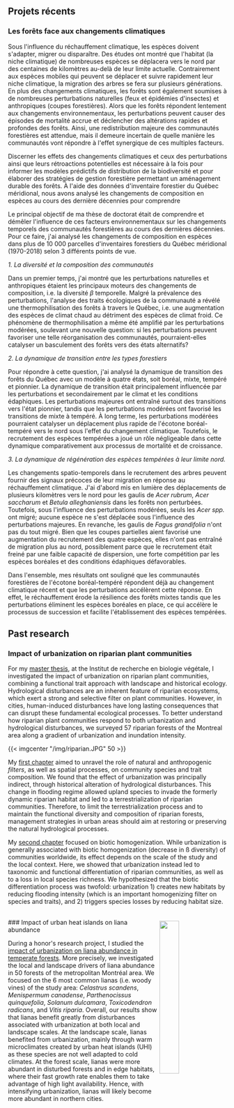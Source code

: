 


## Projets récents


### Les forêts face aux changements climatiques

Sous l'influence du réchauffement climatique, les espèces doivent s'adapter,
migrer ou disparaître. Des études ont montré que l'habitat (la niche climatique)
de nombreuses espèces se déplacera vers le nord par des centaines de kilomètres
au-delà de leur limite actuelle. Contrairement aux espèces mobiles qui peuvent
se déplacer et suivre rapidement leur niche climatique, la migration des arbres
se fera sur plusieurs générations. En plus des changements climatiques, les
forêts sont également soumises à de nombreuses perturbations naturelles (feux et
épidémies d'insectes) et anthropiques (coupes forestières). Alors que les
forêts répondent lentement aux changements environnementaux, les perturbations
peuvent causer des épisodes de mortalité accrue et déclencher des altérations
rapides et profondes des forêts.
Ainsi, une redistribution majeure des communautés forestières est attendue, mais il demeure incertain de quelle manière les communautés vont répondre à l'effet synergique de ces multiples facteurs.


Discerner les effets des changements climatiques et ceux des
perturbations ainsi que leurs rétroactions potentielles est nécessaire à la
fois pour informer les modèles prédictifs de distribution de la biodiversité et pour élaborer des stratégies de gestion forestière permettant un aménagement
durable des forêts. À l'aide des données d'inventaire forestier du Québec méridional, nous avons analysé les changements de composition en espèces au cours des dernière décennies pour comprendre


<!--
Au cours du siècle dernier, les températures ont augmenté d'environ 1°C et, selon les projections, le 21e siècle assistera à des bouleversements climatiques sans précédent. Pour suivre leur niche climatique, il est prévu que de nombreuses espèces devront se déplacer vers le nord parfois sur des centaines de kilomètres. Toutefois, la vitesse de migration des arbres risque d'être insuffisante en raison de leur grande longévité et de leur capacité de dispersion limitée. De plus, d'autres facteurs, comme les propriétés du sol et la compétition par les espèces résidentes, peuvent freiner leur migration. Tandis que les forêts répondent lentement aux changements environnementaux, les perturbations naturelles ou anthropiques affectent directement la survie des arbres et peuvent déclencher des altérations rapides et profondes de la composition. Ainsi

Avec le réchauffement climatique, les niches climatiques optimales de nombreuses espèces devraient se déplacer vers le nord par des centaines de kilomètres au-delà de leur limite actuelle. Toutefois, la vitesse de migration des arbres risque de ne pas être suffisante principalement en raison de leur grande longévité et de leur capacité de dispersion limitée. De plus, alors que la compétition avec les espèces déjà en place et les propriétés du sol peuvent freiner l'établissement de nouvelles espèces, les perturbations naturelles et anthropiques risquent d'interagir avec les effets du changement climatique. Ainsi, une redistribution majeure des espèces est attendue, mais il demeure incertain de quelle manière les communautés vont répondre à l'effet synergique de ces multiples facteurs.-->


Le principal objectif de ma thèse de doctorat était de comprendre et démêler l'influence de ces facteurs environnementaux sur les changements temporels des communautés forestières au cours des dernières décennies. Pour ce faire, j'ai analysé les changements de composition en espèces dans plus de 10 000 parcelles d'inventaires forestiers du Québec méridional (1970-2018) selon 3 différents points de vue.

*1. La diversité et la composition des communautés*

Dans un premier temps, j'ai montré que les perturbations naturelles et
anthropiques étaient les principaux moteurs des changements de composition, i.e.
la diversité $\beta$ temporelle. Malgré la prévalence des perturbations,
l'analyse des traits écologiques de la communauté a révélé une thermophilisation
des forêts à travers le Québec, i.e. une augmentation des espèces de climat
chaud au détriment des espèces de climat froid. Ce phénomène de
thermophilisation a même été amplifié par les perturbations modérées, soulevant
une nouvelle question: si les perturbations peuvent favoriser une telle
réorganisation des communautés, pourraient-elles catalyser un basculement des
forêts vers des états alternatifs?  

*2. La dynamique de transition entre les types forestiers*

Pour répondre à cette question, j'ai analysé la
dynamique de transition des forêts du Québec avec un modèle à quatre états, soit
boréal, mixte, tempéré et pionnier. La dynamique de transition était
principalement influencée par les perturbations et secondairement par le climat
et les conditions édaphiques. Les perturbations majeures ont entraîné surtout
des transitions vers l'état pionnier, tandis que les perturbations modérées ont
favorisé les transitions de mixte à tempéré. À long terme, les perturbations
modérées pourraient catalyser un déplacement plus rapide de l'écotone
boréal-tempéré vers le nord sous l'effet du changement climatique. Toutefois, le
recrutement des espèces tempérées a joué un rôle négligeable dans cette
dynamique comparativement aux processus de mortalité et de croissance.

*3. La dynamique de régénération des espèces tempérées à leur limite nord.*

Les changements spatio-temporels dans le recrutement des arbres peuvent fournir des signaux précoces de leur migration en réponse au réchauffement climatique. J'ai d'abord mis en lumière des
déplacements de plusieurs kilomètres vers le nord pour les gaulis de *Acer
rubrum*, *Acer saccharum* et *Betula alleghaniensis* dans les forêts non
perturbées. Toutefois, sous l'influence des perturbations modérées, seuls les
*Acer spp.* ont migré; aucune espèce ne s'est déplacée sous l'influence des
perturbations majeures. En revanche, les gaulis de *Fagus grandifolia* n'ont pas
du tout migré. Bien que les coupes partielles aient favorisé une augmentation du
recrutement des quatre espèces, elles n'ont pas entraîné de migration plus au
nord, possiblement parce que le recrutement était freiné par une faible capacité de
dispersion, une forte compétition par les espèces boréales et des conditions
édaphiques défavorables.



Dans l'ensemble, mes résultats ont souligné que les communautés forestières de
l'écotone boréal-tempéré répondent déjà au changement climatique récent et que
les perturbations accélèrent cette réponse. En effet, le réchauffement érode la
résilience des forêts mixtes tandis que les perturbations éliminent les espèces
boréales en place, ce qui accélère le processus de succession et facilite
l'établissement des espèces tempérées.




## Past research

### Impact of urbanization on riparian plant communities

For my [master thesis](https://papyrus.bib.umontreal.ca/xmlui/handle/1866/13639), at the Institut de recherche en biologie végétale, I investigated the impact of urbanization on riparian plant communities, combining a functional trait approach with landscape and historical ecology. Hydrological disturbances are an inherent feature of riparian ecosystems, which exert a strong and selective filter on plant communities. However, in cities, human-induced disturbances have long lasting consequences that can disrupt these fundamental ecological processes. To better understand how riparian plant communities respond to both urbanization and hydrological disturbances, we surveyed 57 riparian forests of the Montreal area along a gradient of urbanization and inundation intensity.

{{< imgcenter "/img/riparian.JPG" 50 >}}


My [first chapter](https://onlinelibrary.wiley.com/doi/10.1111/jvs.12425) aimed to unravel the role of natural and anthropogenic *filters*, as well as spatial processes, on community species and trait composition. We found that the effect of urbanization was principally indirect, through historical alteration of hydrological disturbances. This change in flooding regime allowed upland species to invade the formerly dynamic riparian habitat and led to a terrestrialization of riparian communities. Therefore, to limit the terrestrialization process and to maintain the functional diversity and composition of riparian forests, management strategies in urban areas should aim at restoring or preserving the natural hydrological processes.

My [second chapter](https://onlinelibrary.wiley.com/doi/abs/10.1111/ddi.12565) focused on biotic homogenization. While urbanization is generally associated with biotic homogenization (decrease in ß diversity) of communities worldwide, its effect depends on the scale of the study and the local context. Here, we showed that urbanization instead led to taxonomic and functional differentiation of riparian communities, as well as to a loss in local species richness. We hypothesized that the biotic differentiation process was twofold: urbanization 1) creates new habitats by reducing flooding intensity (which is an important homogenizing filter on species and traits), and 2) triggers species losses by reducing habitat size.

<br>

<img style="float: right; width:30%;margin: 1%" src="/img/parthenocissus.JPG">
### Impact of urban heat islands on liana abundance

During a
honor's research project, I studied the [impact of urbanization on liana
abundance in temperate
forests](http://www.biopolis.ca/wp-content/uploads/2017/02/Brice_liana_distribution.pdf).
More precisely, we investigated the local and landscape drivers of liana
abundance in 50 forests of the metropolitan Montréal area. We focused on the 6
most common lianas (i.e. woody vines) of the study area: *Celastrus scandens*,
*Menispermum canadense*, *Parthenocissus quinquefolia*, *Solanum dulcamara*,
*Toxicodendron radicans*, and *Vitis riparia*. Overall, our results show that
lianas benefit greatly from disturbances associated with urbanization at both
local and landscape scales. At the landscape scale, lianas benefited from
urbanization, mainly through warm microclimates created by urban heat islands
(UHI) as these species are not well adapted to cold climates. At the forest
scale, lianas were more abundant in disturbed forests and in edge habitats,
where their fast growth rate enables them to take advantage of high light
availability. Hence, with intensifying urbanization, lianas will likely become
more abundant in northern cities.
